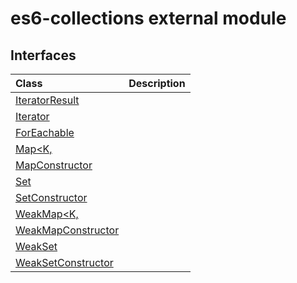 # es6-collections external module



## Interfaces

| Class	   |  Description |
|:-------------|:---------------|
| [IteratorResult<T>](IteratorResult<T>.md)   |   |
| [Iterator<T>](Iterator<T>.md)   |   |
| [ForEachable<T>](ForEachable<T>.md)   |   |
| [Map<K,](Map<K,.md)   |   |
| [MapConstructor](MapConstructor.md)   |   |
| [Set<T>](Set<T>.md)   |   |
| [SetConstructor](SetConstructor.md)   |   |
| [WeakMap<K,](WeakMap<K,.md)   |   |
| [WeakMapConstructor](WeakMapConstructor.md)   |   |
| [WeakSet<T>](WeakSet<T>.md)   |   |
| [WeakSetConstructor](WeakSetConstructor.md)   |   |



